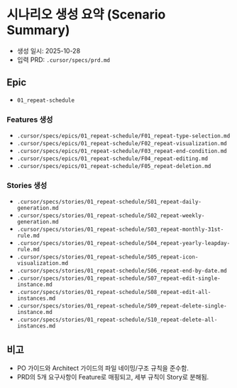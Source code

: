 # 시나리오 생성 요약 (Scenario Summary)

- 생성 일시: 2025-10-28
- 입력 PRD: `.cursor/specs/prd.md`

## Epic

- `01_repeat-schedule`

### Features 생성

- `.cursor/specs/epics/01_repeat-schedule/F01_repeat-type-selection.md`
- `.cursor/specs/epics/01_repeat-schedule/F02_repeat-visualization.md`
- `.cursor/specs/epics/01_repeat-schedule/F03_repeat-end-condition.md`
- `.cursor/specs/epics/01_repeat-schedule/F04_repeat-editing.md`
- `.cursor/specs/epics/01_repeat-schedule/F05_repeat-deletion.md`

### Stories 생성

- `.cursor/specs/stories/01_repeat-schedule/S01_repeat-daily-generation.md`
- `.cursor/specs/stories/01_repeat-schedule/S02_repeat-weekly-generation.md`
- `.cursor/specs/stories/01_repeat-schedule/S03_repeat-monthly-31st-rule.md`
- `.cursor/specs/stories/01_repeat-schedule/S04_repeat-yearly-leapday-rule.md`
- `.cursor/specs/stories/01_repeat-schedule/S05_repeat-icon-visualization.md`
- `.cursor/specs/stories/01_repeat-schedule/S06_repeat-end-by-date.md`
- `.cursor/specs/stories/01_repeat-schedule/S07_repeat-edit-single-instance.md`
- `.cursor/specs/stories/01_repeat-schedule/S08_repeat-edit-all-instances.md`
- `.cursor/specs/stories/01_repeat-schedule/S09_repeat-delete-single-instance.md`
- `.cursor/specs/stories/01_repeat-schedule/S10_repeat-delete-all-instances.md`

## 비고

- PO 가이드와 Architect 가이드의 파일 네이밍/구조 규칙을 준수함.
- PRD의 5개 요구사항이 Feature로 매핑되고, 세부 규칙이 Story로 분해됨.
